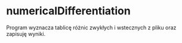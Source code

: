# numericalDifferentiation

Program wyznacza tablicę różnic zwykłych i wstecznych z pliku oraz zapisuję wyniki.
